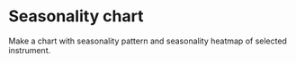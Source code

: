# Seasonality chart
Make a chart with seasonality pattern and seasonality heatmap of selected instrument.




